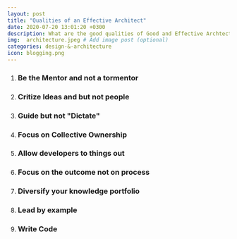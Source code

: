 ```yaml
---
layout: post
title: "Qualities of an Effective Architect"
date: 2020-07-20 13:01:20 +0300
description: What are the good qualities of Good and Effective Archtect . # Add post description (optional)
img:  architecture.jpeg # Add image post (optional)
categories: design-&-architecture
icon: blogging.png
---
```

1. ### Be the Mentor and not a tormentor
1. ### Critize Ideas and but not people
1. ### Guide but not "Dictate"
1. ### Focus on Collective Ownership
1. ### Allow developers to things out
1. ### Focus on the outcome not on process
1. ### Diversify your knowledge portfolio
1. ### Lead by example
1. ### Write Code